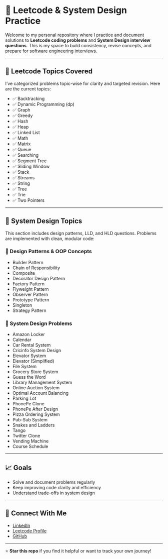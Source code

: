 # 🧠 Leetcode & System Design Practice

Welcome to my personal repository where I practice and document solutions to **Leetcode coding problems** and **System Design interview questions**. This is my space to build consistency, revise concepts, and prepare for software engineering interviews.

---

## 📁 Leetcode Topics Covered

I’ve categorized problems topic-wise for clarity and targeted revision. Here are the current topics:

- ✅ Backtracking  
- ✅ Dynamic Programming (dp)  
- ✅ Graph  
- ✅ Greedy  
- ✅ Hash  
- ✅ Heap  
- ✅ Linked List  
- ✅ Math  
- ✅ Matrix  
- ✅ Queue  
- ✅ Searching  
- ✅ Segment Tree  
- ✅ Sliding Window  
- ✅ Stack  
- ✅ Streams  
- ✅ String  
- ✅ Tree  
- ✅ Trie  
- ✅ Two Pointers  

---

## 🧱 System Design Topics

This section includes design patterns, LLD, and HLD questions. Problems are implemented with clean, modular code:

### 🔨 Design Patterns & OOP Concepts

- Builder Pattern  
- Chain of Responsibility  
- Composite  
- Decorator Design Pattern  
- Factory Pattern  
- Flyweight Pattern  
- Observer Pattern  
- Prototype Pattern  
- Singleton  
- Strategy Pattern  

### 🧰 System Design Problems

- Amazon Locker  
- Calendar  
- Car Rental System  
- Cricinfo System Design  
- Elevator System  
- Elevator (Simplified)  
- File System  
- Grocery Store System  
- Guess the Word  
- Library Management System  
- Online Auction System  
- Optimal Account Balancing  
- Parking Lot  
- PhonePe Clone  
- PhonePe After Design  
- Pizza Ordering System  
- Pub-Sub System  
- Snakes and Ladders  
- Tango  
- Twitter Clone  
- Vending Machine  
- Course Schedule  

---

## 📈 Goals

- Solve and document problems regularly  
- Keep improving code clarity and efficiency  
- Understand trade-offs in system design

---

## 🔗 Connect With Me

- [LinkedIn](https://www.linkedin.com/in/adityaraj2703/)
- [Leetcode Profile](https://leetcode.com/adityaraj-2703/)
- [GitHub](https://github.com/adityaraj-2703)

---

⭐ **Star this repo** if you find it helpful or want to track your own journey!

